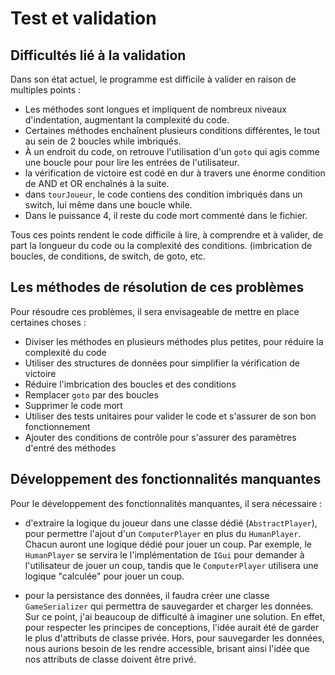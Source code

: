 # Test et validation

## Difficultés lié à la validation

Dans son état actuel, le programme est difficile à valider en raison de multiples points : 

- Les méthodes sont longues et impliquent de nombreux niveaux d'indentation, augmentant la complexité du code.
- Certaines méthodes enchaînent plusieurs conditions différentes, le tout au sein de 2 boucles while imbriqués.
- À un endroit du code, on retrouve l'utilisation d'un `goto` qui agis comme une boucle pour pour lire les entrées de l'utilisateur.
- la vérification de victoire est codé en dur à travers une énorme condition de AND et OR enchaînés à la suite.
- dans `tourJoueur`, le code contiens des condition imbriqués dans un switch, lui même dans une boucle while.
- Dans le puissance 4, il reste du code mort commenté dans le fichier.


Tous ces points rendent le code difficile à lire, à comprendre et à valider, de part la longueur du code
ou la complexité des conditions. (imbrication de boucles, de conditions, de switch, de goto, etc.

## Les méthodes de résolution de ces problèmes

Pour résoudre ces problèmes, il sera envisageable de mettre en place certaines choses :

- Diviser les méthodes en plusieurs méthodes plus petites, pour réduire la complexité du code
- Utiliser des structures de données pour simplifier la vérification de victoire
- Réduire l'imbrication des boucles et des conditions
- Remplacer `goto` par des boucles
- Supprimer le code mort
- Utiliser des tests unitaires pour valider le code et s'assurer de son bon fonctionnement
- Ajouter des conditions de contrôle pour s'assurer des paramètres d'entré des méthodes


## Développement des fonctionnalités manquantes

Pour le développement des fonctionnalités manquantes, il sera nécessaire :
- d'extraire la logique du joueur dans une classe dédié (`AbstractPlayer`), pour permettre l'ajout d'un `ComputerPlayer`
en plus du `HumanPlayer`. Chacun auront une logique dédié pour jouer un coup. Par exemple, le `HumanPlayer` se servira
le l'implémentation de `IGui` pour demander à l'utilisateur de jouer un coup, tandis que le `ComputerPlayer` utilisera
une logique "calculée" pour jouer un coup.

- pour la persistance des données, il faudra créer une classe `GameSerializer` qui permettra de sauvegarder et charger
les données. Sur ce point, j'ai beaucoup de difficulté à imaginer une solution. En effet, pour respecter les principes
de conceptions, l'idée aurait été de garder le plus d'attributs de classe privée. Hors, pour sauvegarder les données,
nous aurions besoin de les rendre accessible, brisant ainsi l'idée que nos attributs de classe doivent être privé.